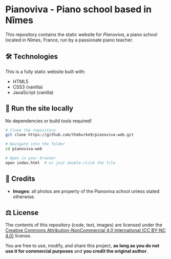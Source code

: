 # Pianoviva - Piano school based in Nîmes

This repository contains the static website for *Pianoviva*, a piano school located in Nîmes, France, run by a passionate piano teacher.

## 🛠️ Technologies

This is a fully static website built with:
- HTML5
- CSS3 (vanilla)
- JavaScript (vanilla)

## 🚀 Run the site locally

No dependencies or build tools required!

```bash
# Clone the repository
git clone https://github.com/theburke9/pianoviva-web.git

# Navigate into the folder
cd pianoviva-web

# Open in your browser
open index.html  # or just double-click the file
```

## 📸 Credits

- **Images**: all photos are property of the Pianoviva school unless stated otherwise.

## ⚖️ License

The contents of this repository (code, text, images) are licensed under the [Creative Commons Attribution-NonCommercial 4.0 International (CC BY-NC 4.0)](https://creativecommons.org/licenses/by-nc/4.0/) license.

You are free to use, modify, and share this project, **as long as you do not use it for commercial purposes** and **you credit the original author**.
